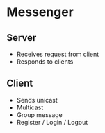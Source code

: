 # Messenger
## Server
* Receives request from client
* Responds to clients
## Client 
* Sends unicast
* Multicast
* Group message
* Register / Login / Logout
